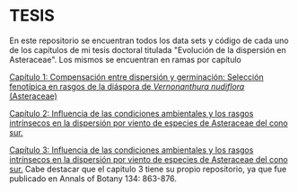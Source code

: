 # TESIS
En este repositorio se encuentran todos los data sets y código de cada uno de los capítulos de mi tesis doctoral titulada "Evolución de la dispersión en Asteraceae". Los mismos se encuentran en ramas por capítulo

[Capítulo 1: Compensación entre dispersión y germinación: Selección fenotípica en rasgos de la diáspora de *Vernonanthura nudiflora* (Asteraceae)](https://github.com/smcostas/TESIS/tree/Capitulo-1)

[Capítulo 2: Influencia de las condiciones ambientales y los rasgos intrínsecos en la dispersión por viento de especies de Asteraceae del cono sur.](https://github.com/smcostas/TESIS/tree/Capitulo-2)   

[Capítulo 3: Influencia de las condiciones ambientales y los rasgos intrínsecos en la dispersión por viento de especies de Asteraceae del cono sur.](https://github.com/smcostas/code_paperaob/tree/main)
Cabe destacar que el capitulo 3 tiene su propio repositorio, ya que fue publicado en Annals of Botany 134: 863-876.


